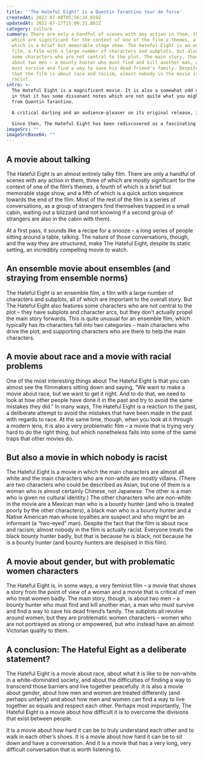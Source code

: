 ```yaml
---
title: '"The Hateful Eight" is a Quentin Tarantino tour de force'
createdAt: 2022-07-08T05:56:34.659Z
updatedAt: 2022-07-17T15:00:31.881Z
category: culture
summary: There are only a handful of scenes with any action in them, three of
  which are significant for the context of one of the film’s themes, a fourth of
  which is a brief but memorable stage show. The Hateful Eight is an ensemble
  film, a film with a large number of characters and subplots, but also features
  some characters who are not central to the plot. The main story, though, is
  about two men – a bounty hunter who must find and kill another man, a man who
  must survive and find a way to save his dead friend's family. Despite the fact
  that the film is about race and racism, almost nobody in the movie is actually
  racist.
intro: >-
  The Hateful Eight is a magnificent movie. It is also a somewhat odd one,
  in that it has some dissonant notes which are not quite what you might expect
  from Quentin Tarantino. 

  A critical darling and an audience-pleaser on its original release, it was soon eclipsed by the #MeToo moment when a few unfortunate and probably inadvertent misogynistic undertones came to light. 

  Since then, The Hateful Eight has been rediscovered as a fascinating film, almost certainly a deliberate commentary on the time we now view as its setting – post-Civil War America, somewhere in the middle of Reconstruction, with simmering tensions between the North and South still unresolved. The plot itself is somewhat secondary to those elements; that’s why rather than summarise the plot of The Hateful Eight once more (if you want that, see my original review below), we’re going to focus instead on what makes this such an intriguing and unusual movie.
imageSrc: ""
imageSrcBase64: ""
---
```


## A movie about talking

The Hateful Eight is an almost entirely talky film. There are only a handful of scenes with any action in them, three of which are mostly significant for the context of one of the film’s themes, a fourth of which is a brief but memorable stage show, and a fifth of which is a quick action sequence towards the end of the film.
Most of the rest of the film is a series of conversations, as a group of strangers find themselves trapped in a small cabin, waiting out a blizzard (and not knowing if a second group of strangers are also in the cabin with them).

At a first pass, it sounds like a recipe for a snooze – a long series of people sitting around a table, talking. 
The nature of those conversations, though, and the way they are structured, make The Hateful Eight, despite its static setting, an incredibly compelling movie to watch.

## An ensemble movie about ensembles (and straying from ensemble norms)

The Hateful Eight is an ensemble film, a film with a large number of characters and subplots, all of which are important to the overall story.
But The Hateful Eight also features some characters who are not central to the plot – they have subplots and character arcs, but they don’t actually propel the main story forwards.
This is quite unusual for an ensemble film, which typically has its characters fall into two categories – main characters who drive the plot, and supporting characters who are there to help the main characters.

## A movie about race and a movie with racial problems

One of the most interesting things about The Hateful Eight is that you can almost see the filmmakers sitting down and saying, “We want to make a movie about race, but we want to get it right. And to do that, we need to look at how other people have done it in the past and try to avoid the same mistakes they did.”
In many ways, The Hateful Eight is a reaction to the past, a deliberate attempt to avoid the mistakes that have been made in the past with regards to race.
At the same time, though, when you look at it through a modern lens, it is also a very problematic film – a movie that is trying very hard to do the right thing, but which nonetheless falls into some of the same traps that other movies do.

## But also a movie in which nobody is racist

The Hateful Eight is a movie in which the main characters are almost all white and the main characters who are non-white are mostly villains. (There are two characters who could be described as Asian, but one of them is a woman who is almost certainly Chinese, not Japanese. The other is a man who is given no cultural identity.)
The other characters who are non-white in the movie are a Mexican man who is a bounty hunter (and who is treated poorly by the other characters), a black man who is a bounty hunter and a Native American man whose loyalties are suspect and who might be an informant (a “two-eyed” man).
Despite the fact that the film is about race and racism, almost nobody in the film is actually racist. Everyone treats the black bounty hunter badly, but that is because he is black, not because he is a bounty hunter (and bounty hunters are despised in this film).

## A movie about gender, but with problematic women characters

The Hateful Eight is, in some ways, a very feminist film – a movie that shows a story from the point of view of a woman and a movie that is critical of men who treat women badly.
The main story, though, is about two men – a bounty hunter who must find and kill another man, a man who must survive and find a way to save his dead friend’s family.
The subplots all revolve around women, but they are problematic women characters – women who are not portrayed as strong or empowered, but who instead have an almost Victorian quality to them.

## A conclusion: The Hateful Eight as a deliberate statement?

The Hateful Eight is a movie about race, about what it is like to be non-white in a white-dominated society, and about the difficulties of finding a way to transcend those barriers and live together peacefully.
It is also a movie about gender, about how men and women are treated differently (and perhaps unfairly) and about how men and women can find a way to live together as equals and respect each other.
Perhaps most importantly, The Hateful Eight is a movie about how difficult it is to overcome the divisions that exist between people.

It is a movie about how hard it can be to truly understand each other and to walk in each other’s shoes. It is a movie about how hard it can be to sit down and have a conversation. And it is a movie that has a very long, very difficult conversation that is worth listening to.
